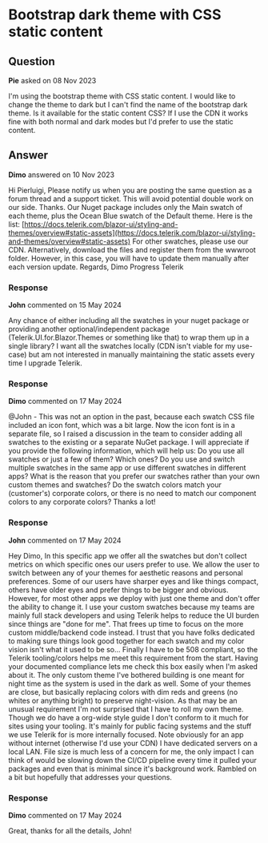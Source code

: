 # Bootstrap dark theme with CSS static content

## Question

**Pie** asked on 08 Nov 2023

I'm using the bootstrap theme with CSS static content. <link rel="stylesheet" href="_content/Telerik.UI.for.Blazor/css/kendo-theme-bootstrap/all.css" /> I would like to change the theme to dark but I can't find the name of the bootstrap dark theme. Is it available for the static content CSS? If I use the CDN it works fine with both normal and dark modes but I'd prefer to use the static content.

## Answer

**Dimo** answered on 10 Nov 2023

Hi Pierluigi, Please notify us when you are posting the same question as a forum thread and a support ticket. This will avoid potential double work on our side. Thanks. Our Nuget package includes only the Main swatch of each theme, plus the Ocean Blue swatch of the Default theme. Here is the list: [https://docs.telerik.com/blazor-ui/styling-and-themes/overview#static-assets](https://docs.telerik.com/blazor-ui/styling-and-themes/overview#static-assets) For other swatches, please use our CDN. Alternatively, download the files and register them from the wwwroot folder. However, in this case, you will have to update them manually after each version update. Regards, Dimo Progress Telerik

### Response

**John** commented on 15 May 2024

Any chance of either including all the swatches in your nuget package or providing another optional/independent package (Telerik.UI.for.Blazor.Themes or something like that) to wrap them up in a single library? I want all the swatches locally (CDN isn't viable for my use-case) but am not interested in manually maintaining the static assets every time I upgrade Telerik.

### Response

**Dimo** commented on 17 May 2024

@John - This was not an option in the past, because each swatch CSS file included an icon font, which was a bit large. Now the icon font is in a separate file, so I raised a discussion in the team to consider adding all swatches to the existing or a separate NuGet package. I will appreciate if you provide the following information, which will help us: Do you use all swatches or just a few of them? Which ones? Do you use and switch multiple swatches in the same app or use different swatches in different apps? What is the reason that you prefer our swatches rather than your own custom themes and swatches? Do the swatch colors match your (customer's) corporate colors, or there is no need to match our component colors to any corporate colors? Thanks a lot!

### Response

**John** commented on 17 May 2024

Hey Dimo, In this specific app we offer all the swatches but don't collect metrics on which specific ones our users prefer to use. We allow the user to switch between any of your themes for aesthetic reasons and personal preferences. Some of our users have sharper eyes and like things compact, others have older eyes and prefer things to be bigger and obvious. However, for most other apps we deploy with just one theme and don't offer the ability to change it. I use your custom swatches because my teams are mainly full stack developers and using Telerik helps to reduce the UI burden since things are "done for me". That frees up time to focus on the more custom middle/backend code instead. I trust that you have folks dedicated to making sure things look good together for each swatch and my color vision isn't what it used to be so... Finally I have to be 508 compliant, so the Telerik tooling/colors helps me meet this requirement from the start. Having your documented compliance lets me check this box easily when I'm asked about it. The only custom theme I've bothered building is one meant for night time as the system is used in the dark as well. Some of your themes are close, but basically replacing colors with dim reds and greens (no whites or anything bright) to preserve night-vision. As that may be an unusual requirement I'm not surprised that I have to roll my own theme. Though we do have a org-wide style guide I don't conform to it much for sites using your tooling. It's mainly for public facing systems and the stuff we use Telerik for is more internally focused. Note obviously for an app without internet (otherwise I'd use your CDN) I have dedicated servers on a local LAN. File size is much less of a concern for me, the only impact I can think of would be slowing down the CI/CD pipeline every time it pulled your packages and even that is minimal since it's background work. Rambled on a bit but hopefully that addresses your questions.

### Response

**Dimo** commented on 17 May 2024

Great, thanks for all the details, John!
